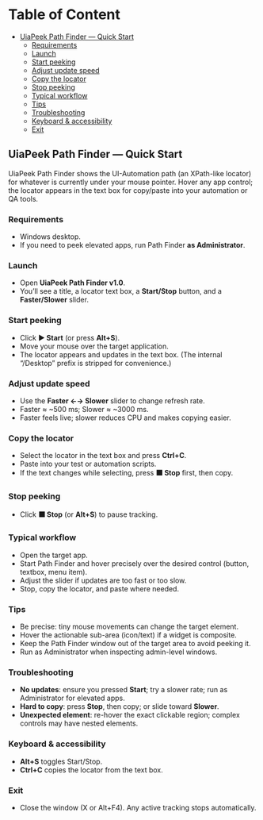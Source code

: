 ﻿# Table of Content

* [UiaPeek Path Finder — Quick Start](#uiapeek-path-finder--quick-start)
  * [Requirements](#requirements)
  * [Launch](#launch)
  * [Start peeking](#start-peeking)
  * [Adjust update speed](#adjust-update-speed)
  * [Copy the locator](#copy-the-locator)
  * [Stop peeking](#stop-peeking)
  * [Typical workflow](#typical-workflow)
  * [Tips](#tips)
  * [Troubleshooting](#troubleshooting)
  * [Keyboard & accessibility](#keyboard--accessibility)
  * [Exit](#exit)

## UiaPeek Path Finder — Quick Start

UiaPeek Path Finder shows the UI-Automation path (an XPath-like locator) for whatever is currently under your mouse pointer. Hover any app control; the locator appears in the text box for copy/paste into your automation or QA tools.

### Requirements

* Windows desktop.
* If you need to peek elevated apps, run Path Finder **as Administrator**.

### Launch

* Open **UiaPeek Path Finder v1.0**.
* You’ll see a title, a locator text box, a **Start/Stop** button, and a **Faster/Slower** slider.

### Start peeking

* Click **▶ Start** (or press **Alt+S**).
* Move your mouse over the target application.
* The locator appears and updates in the text box. (The internal “/Desktop” prefix is stripped for convenience.)

### Adjust update speed

* Use the **Faster ←→ Slower** slider to change refresh rate.
* Faster ≈ \~500 ms; Slower ≈ \~3000 ms.
* Faster feels live; slower reduces CPU and makes copying easier.

### Copy the locator

* Select the locator in the text box and press **Ctrl+C**.
* Paste into your test or automation scripts.
* If the text changes while selecting, press **⬛ Stop** first, then copy.

### Stop peeking

* Click **⬛ Stop** (or **Alt+S**) to pause tracking.

### Typical workflow

* Open the target app.
* Start Path Finder and hover precisely over the desired control (button, textbox, menu item).
* Adjust the slider if updates are too fast or too slow.
* Stop, copy the locator, and paste where needed.

### Tips

* Be precise: tiny mouse movements can change the target element.
* Hover the actionable sub-area (icon/text) if a widget is composite.
* Keep the Path Finder window out of the target area to avoid peeking it.
* Run as Administrator when inspecting admin-level windows.

### Troubleshooting

* **No updates**: ensure you pressed **Start**; try a slower rate; run as Administrator for elevated apps.
* **Hard to copy**: press **Stop**, then copy; or slide toward **Slower**.
* **Unexpected element**: re-hover the exact clickable region; complex controls may have nested elements.

### Keyboard & accessibility

* **Alt+S** toggles Start/Stop.
* **Ctrl+C** copies the locator from the text box.

### Exit

* Close the window (X or Alt+F4). Any active tracking stops automatically.
